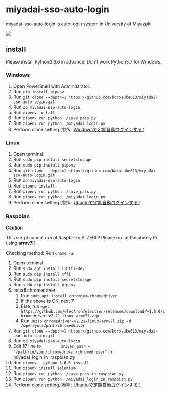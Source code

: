 # miyadai-sso-auto-login
miyadai-sso-auto-login is auto login system in University of Miyazaki.

![](https://github.com/korosuke613/miyadai-sso-auto-login/blob/master/images/use.gif)

## install
Please install Python3.6.6 in advance.
Don't work Python3.7 for Windows.

### Windows
1. Open PowerShell with Administrator.
2. Run `pip install pipenv`
3. Run `git clone --depth=1 https://github.com/korosuke613/miyadai-sso-auto-login.git`
4. Run `cd miyadai-sso-auto-login`
5. Run `pipenv install`
6. Run `pipenv run python ./save_pass.py`
7. Run `pipenv run python ./miyadai_login.py`
8. Perform clone setting.(参照: [Windowsで定期自動ログインする
](https://github.com/korosuke613/miyadai-sso-auto-login/wiki/Windows%E3%81%A7%E5%AE%9A%E6%9C%9F%E8%87%AA%E5%8B%95%E3%83%AD%E3%82%B0%E3%82%A4%E3%83%B3%E3%81%99%E3%82%8B))

### Linux
1. Open terminal.
2. Run `sudo pip install secretstorage`
3. Run `sudo pip install pipenv`
4. Run `git clone --depth=1 https://github.com/korosuke613/miyadai-sso-auto-login.git`
5. Run `cd miyadai-sso-auto-login`
6. Run `pipenv install`
7. Run `pipenv run python ./save_pass.py`
8. Run `pipenv run python ./miyadai_login.py`
9. Perform clone setting.(参照: [Ubuntuで定期自動ログインする
](https://github.com/korosuke613/miyadai-sso-auto-login/wiki/Ubuntu%E3%81%A7%E5%AE%9A%E6%9C%9F%E8%87%AA%E5%8B%95%E3%83%AD%E3%82%B0%E3%82%A4%E3%83%B3%E3%81%99%E3%82%8B))

### Raspbian

__Caution__

This script cannot run at Raspberry Pi ZERO!
Please run at Raspberry Pi using __armv7l__!

Checking method: Run `uname -a`

1. Open terminal
1. Run `sudo apt install libffi-dev`
1. Run `sudo pip install cffi`
1. Run `sudo pip install secretstorage`
1. Run `sudo pip install pipenv`
1. Install chromedriver
    1. Run `sudo apt install chromium-chromedriver`
    1. If the above is OK, next 7
    1. Else, run `wget https://github.com/electron/electron/releases/download/v1.6.0/chromedriver-v2.21-linux-armv7l.zip`
    1. Run `unzip chromedriver-v2.21-linux-armv7l.zip -d /open/your/path/chromedriver`
1. Run `git clone --depth=1 https://github.com/korosuke613/miyadai-sso-auto-login.git`
1. Run `cd miyadai-sso-auto-login`
1. Edit 17 line to `        driver_path = "/path/in/your/chromedriver/chromedriver"` in miyadai_login_in_raspbian.py
1. Run `pipenv --python 3.6.6 install`
1. Run `pipenv install selenium`
1. Run `pipenv run python ./save_pass_in_raspbian.py`
1. Run `pipenv run python ./miyadai_login_in_raspbian.py`
1. Perform clone setting.(参照: [Ubuntuで定期自動ログインする
](https://github.com/korosuke613/miyadai-sso-auto-login/wiki/Ubuntu%E3%81%A7%E5%AE%9A%E6%9C%9F%E8%87%AA%E5%8B%95%E3%83%AD%E3%82%B0%E3%82%A4%E3%83%B3%E3%81%99%E3%82%8B))
